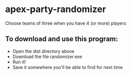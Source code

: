 # apex-party-randomizer
 Choose teams of three when you have 4 (or more) players

## To download and use this program:
* Open the dist directory above
* Download the file randomizer.exe
* Run it!
* Save it somewhere you'll be able to find for next time
